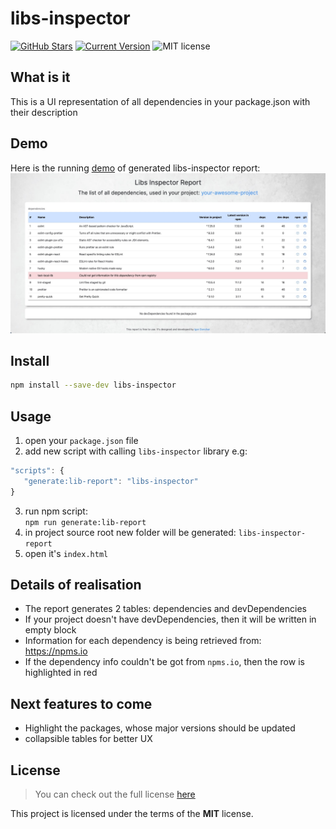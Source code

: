 # libs-inspector

[![GitHub Stars](https://img.shields.io/github/stars/GoncharIgor/libs-inspector.svg)](https://github.com/GoncharIgor/libs-inspector/stargazers)
[![Current Version](https://img.shields.io/badge/version-0.0.7-green.svg)](https://github.com/GoncharIgor/libs-inspector)
![MIT license](https://img.shields.io/github/license/mashape/apistatus.svg)

## What is it

This is a UI representation of all dependencies in your package.json with their description

## Demo

Here is the running [demo](https://goncharigor.github.io/libs-inspector/) of generated libs-inspector report:
[![alt text](example/demo.jpg "Libs Inspector report demo")](https://goncharigor.github.io/libs-inspector/)

## Install

```bash
npm install --save-dev libs-inspector
```

## Usage

1. open your `package.json` file
2. add new script with calling `libs-inspector` library
e.g:
```javascript
"scripts": {
   "generate:lib-report": "libs-inspector"
}
```
3. run npm script:  
   `npm run generate:lib-report`
4. in project source root new folder will be generated: `libs-inspector-report`
5. open it's `index.html`

## Details of realisation
- The report generates 2 tables: dependencies and devDependencies
- If your project doesn't have devDependencies, then it will be written in empty block
- Information for each dependency is being retrieved from: https://npms.io
- If the dependency info couldn't be got from `npms.io`, then the row is highlighted in red


## Next features to come
- Highlight the packages, whose major versions should be updated
- collapsible tables for better UX


## License

>You can check out the full license [here](https://github.com/GoncharIgor/libs-inspector/blob/master/LICENSE)

This project is licensed under the terms of the **MIT** license.
